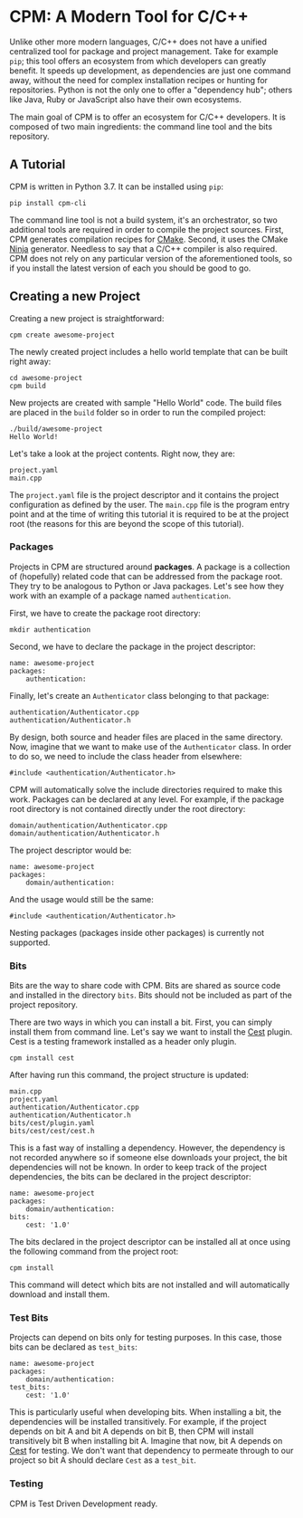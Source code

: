 # CPM: A Modern Tool for C/C++

Unlike other more modern languages, C/C++ does not have a unified centralized tool for package and project management. Take for example `pip`; this tool offers an ecosystem from which developers can greatly benefit. It speeds up development, as dependencies are just one command away, without the need for complex installation recipes or hunting for repositories. Python is not the only one to offer a "dependency hub"; others like Java, Ruby or JavaScript also have their own ecosystems.

The main goal of CPM is to offer an ecosystem for C/C++ developers. It is composed of two main ingredients: the command line tool and the bits repository.

## A Tutorial

CPM is written in Python 3.7. It can be installed using `pip`:

```
pip install cpm-cli
```

The command line tool is not a build system, it's an orchestrator, so two additional tools are required in order to compile the project sources. First, CPM generates compilation recipes for <a href="https://cmake.org" target="_blank" rel="noopener">CMake</a>. Second, it uses the CMake <a href="https://ninja-build.org" target="_blank" rel="noopener">Ninja</a> generator. Needless to say that a C/C++ compiler is also required. CPM does not rely on any particular version of the aforementioned tools, so if you install the latest version of each you should be good to go.

## Creating a new Project

Creating a new project is straightforward:

```
cpm create awesome-project
```

The newly created project includes a hello world template that can be built right away:

```
cd awesome-project
cpm build
```

New projects are created with sample "Hello World" code. The build files are placed in the `build` folder so in order to run the compiled project:

```
./build/awesome-project
Hello World!
```

Let's take a look at the project contents. Right now, they are:

```
project.yaml
main.cpp
```

The `project.yaml` file is the project descriptor and it contains the project configuration as defined by the user. The `main.cpp` file is the program entry point and at the time of writing this tutorial it is required to be at the project root (the reasons for this are beyond the scope of this tutorial).

### Packages

Projects in CPM are structured around <strong>packages</strong>. A package is a collection of (hopefully) related code that can be addressed from the package root. They try to be analogous to Python or Java packages. Let's see how they work with an example of a package named `authentication`.

First, we have to create the package root directory:

```
mkdir authentication
```

Second, we have to declare the package in the project descriptor:

```
name: awesome-project
packages:
    authentication:
```

Finally, let's create an `Authenticator` class belonging to that package:

```
authentication/Authenticator.cpp
authentication/Authenticator.h
```

By design, both source and header files are placed in the same directory. Now, imagine that we want to make use of the `Authenticator` class. In order to do so, we need to include the class header from elsewhere:

```
#include <authentication/Authenticator.h>
```

CPM will automatically solve the include directories required to make this work. Packages can be declared at any level. For example, if the package root directory is not contained directly under the root directory:

```
domain/authentication/Authenticator.cpp
domain/authentication/Authenticator.h
```

The project descriptor would be:

```
name: awesome-project
packages:
    domain/authentication:
```

And the usage would still be the same:

```
#include <authentication/Authenticator.h>
```

Nesting packages (packages inside other packages) is currently not supported.

### Bits

Bits are the way to share code with CPM. Bits are shared as source code and installed in the directory `bits`. Bits should not be included as part of the project repository. 

There are two ways in which you can install a bit. First, you can simply install them from command line. Let's say we want to install the <a href="https://cestframework.com/" rel="noopener" target="_blank">Cest</a> plugin. Cest is a testing framework installed as a header only plugin.

```
cpm install cest
```

After having run this command, the project structure is updated:

```
main.cpp
project.yaml
authentication/Authenticator.cpp
authentication/Authenticator.h
bits/cest/plugin.yaml
bits/cest/cest/cest.h
```

This is a fast way of installing a dependency. However, the dependency is not recorded anywhere so if someone else downloads your project, the bit dependencies will not be known. In order to keep track of the project dependencies, the bits can be declared in the project descriptor:

```
name: awesome-project
packages:
    domain/authentication:
bits:
    cest: '1.0'
```

The bits declared in the project descriptor can be installed all at once using the following command from the project root:

```
cpm install
```

This command will detect which bits are not installed and will automatically download and install them. 

### Test Bits

Projects can depend on bits only for testing purposes. In this case, those bits can be declared as `test_bits`:

```
name: awesome-project
packages:
    domain/authentication:
test_bits:
    cest: '1.0'
```

This is particularly useful when developing bits. When installing a bit, the dependencies will be installed transitively. For example, if the project depends on bit A and bit A depends on bit B, then CPM will install transitively bit B when installing bit A. Imagine that now, bit A depends on <a href="https://cestframework.com/" rel="noopener" target="_blank">Cest</a> for testing. We don't want that dependency to permeate through to our project so bit A should declare `Cest` as a `test_bit`.

### Testing

CPM is Test Driven Development ready. 
